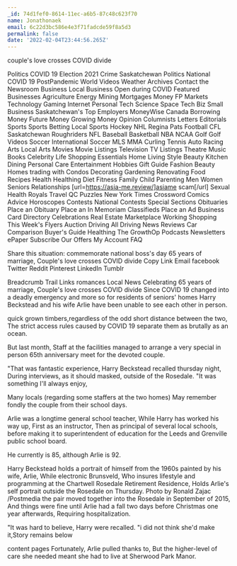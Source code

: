 ```yaml
---
_id: 74d1fef0-8614-11ec-a6b5-87c48c623f70
name: Jonathonaek
email: 6c22d3bc586e4e3f71fadcde59f8a5d3
permalink: false
date: '2022-02-04T23:44:56.265Z'
---
```

couple's love crosses COVID divide

Politics COVID 19 Election 2021 Crime Saskatchewan Politics National COVID 19 PostPandemic World Videos Weather Archives Contact the Newsroom Business Local Business Open during COVID Featured Businesses Agriculture Energy Mining Mortgages Money FP Markets Technology Gaming Internet Personal Tech Science Space Tech Biz Small Business Saskatchewan's Top Employers MoneyWise Canada Borrowing Money Future Money Growing Money Opinion Columnists Letters Editorials Sports Sports Betting Local Sports Hockey NHL Regina Pats Football CFL Saskatchewan Roughriders NFL Baseball Basketball NBA NCAA Golf Golf Videos Soccer International Soccer MLS MMA Curling Tennis Auto Racing Arts Local Arts Movies Movie Listings Television TV Listings Theatre Music Books Celebrity Life Shopping Essentials Home Living Style Beauty Kitchen Dining Personal Care Entertainment Hobbies Gift Guide Fashion Beauty Homes trading with Condos Decorating Gardening Renovating Food Recipes Health Healthing Diet Fitness Family Child Parenting Men Women Seniors Relationships [url=https://asia-me.review/]asiame scam[/url] Sexual Health Royals Travel QC Puzzles New York Times Crossword Comics Advice Horoscopes Contests National Contests Special Sections Obituaries Place an Obituary Place an In Memoriam Classifieds Place an Ad Business Card Directory Celebrations Real Estate Marketplace Working Shopping This Week's Flyers Auction Driving All Driving News Reviews Car Comparison Buyer's Guide Healthing The GrowthOp Podcasts Newsletters ePaper Subscribe Our Offers My Account FAQ

Share this situation: commemorate national boss's day 65 years of marriage, Couple's love crosses COVID divide Copy Link Email facebook Twitter Reddit Pinterest LinkedIn Tumblr

Breadcrumb Trail Links romances Local News Celebrating 65 years of marriage, Couple's love crosses COVID divide Since COVID 19 changed into a deadly emergency and more so for residents of seniors' homes Harry Beckstead and his wife Arlie have been unable to see each other in person.

quick grown timbers,regardless of the odd short distance between the two, The strict access rules caused by COVID 19 separate them as brutally as an ocean.

But last month, Staff at the facilities managed to arrange a very special in person 65th anniversary meet for the devoted couple.

"That was fantastic experience, Harry Beckstead recalled thursday night, During interviews, as it should masked, outside of the Rosedale. "It was something I'll always enjoy,

Many locals (regarding some staffers at the two homes) May remember fondly the couple from their school days.

Arlie was a longtime general school teacher, While Harry has worked his way up, First as an instructor, Then as principal of several local schools, before making it to superintendent of education for the Leeds and Grenville public school board.

He currently is 85, although Arlie is 92.

Harry Beckstead holds a portrait of himself from the 1960s painted by his wife, Arlie, While electronic Brunsveld, Who insures lifestyle and programming at the Chartwell Rosedale Retirement Residence, Holds Arlie's self portrait outside the Rosedale on Thursday. Photo by Ronald Zajac /Postmedia the pair moved together into the Rosedale in September of 2015, And things were fine until Arlie had a fall two days before Christmas one year afterwards, Requiring hospitalization.

"It was hard to believe, Harry were recalled. "i did not think she'd make it,Story remains below

content pages Fortunately, Arlie pulled thanks to, But the higher-level of care she needed meant she had to live at Sherwood Park Manor.
